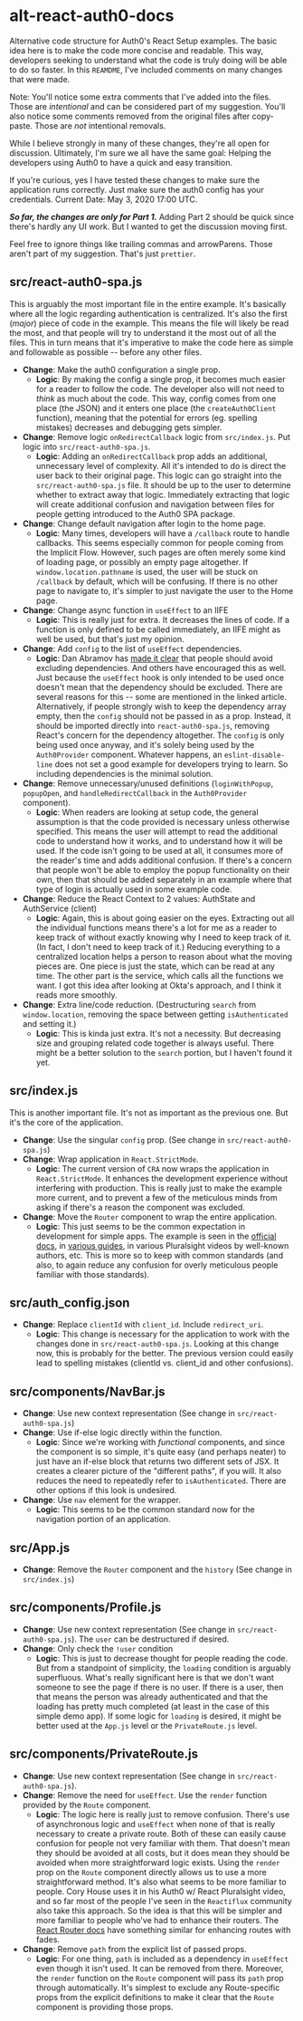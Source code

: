 # alt-react-auth0-docs

Alternative code structure for Auth0's React Setup examples. The basic idea here is to make the code more concise and readable. This way, developers seeking to understand what the code is truly doing will be able to do so faster. In this `REAMDME`, I've included comments on many changes that were made.

Note: You'll notice some extra comments that I've added into the files. Those are _intentional_ and can be considered part of my suggestion. You'll also notice some comments removed from the original files after copy-paste. Those are _not_ intentional removals.

While I believe strongly in many of these changes, they're all open for discussion. Ultimately, I'm sure we all have the same goal: Helping the developers using Auth0 to have a quick and easy transition.

If you're curious, yes I have tested these changes to make sure the application runs correctly. Just make sure the auth0 config has your credentials. Current Date: May 3, 2020 17:00 UTC.

**_So far, the changes are only for Part 1._** Adding Part 2 should be quick since there's hardly any UI work. But I wanted to get the discussion moving first.

Feel free to ignore things like trailing commas and arrowParens. Those aren't part of my suggestion. That's just `prettier`.

## src/react-auth0-spa.js

This is arguably the most important file in the entire example. It's basically where all the logic regarding authentication is centralized. It's also the first (_major_) piece of code in the example. This means the file will likely be read the most, and that people will try to understand it the most out of all the files. This in turn means that it's imperative to make the code here as simple and followable as possible -- before any other files.

- **Change**: Make the auth0 configuration a single prop.
  - **Logic**: By making the config a single prop, it becomes much easier for a reader to follow the code. The developer also will not need to _think_ as much about the code. This way, config comes from one place (the JSON) and it enters one place (the `createAuth0Client` function), meaning that the potential for errors (eg. spelling mistakes) decreases and debugging gets simpler.
- **Change**: Remove logic `onRedirectCallback` logic from `src/index.js`. Put logic into `src/react-auth0-spa.js`.
  - **Logic**: Adding an `onRedirectCallback` prop adds an additional, unnecessary level of complexity. All it's intended to do is direct the user back to their original page. This logic can go straight into the `src/react-auth0-spa.js` file. It should be up to the user to determine whether to extract away that logic. Immediately extracting that logic will create additional confusion and navigation between files for people getting introduced to the Auth0 SPA package.
- **Change**: Change default navigation after login to the home page.
  - **Logic**: Many times, developers will have a `/callback` route to handle callbacks. This seems especially common for people coming from the Implicit Flow. However, such pages are often merely some kind of loading page, or possibly an empty page altogether. If `window.location.pathname` is used, the user will be stuck on `/callback` by default, which will be confusing. If there is no other page to navigate to, it's simpler to just navigate the user to the Home page.
- **Change**: Change async function in `useEffect` to an IIFE
  - **Logic**: This is really just for extra. It decreases the lines of code. If a function is only defined to be called immediately, an IIFE might as well be used, but that's just my opinion.
- **Change**: Add `config` to the list of `useEffect` dependencies.
  - **Logic**: Dan Abramov has [made it clear](https://overreacted.io/a-complete-guide-to-useeffect/) that people should avoid excluding dependencies. And others have encouraged this as well. Just because the `useEffect` hook is only intended to be used once doesn't mean that the dependency should be excluded. There are several reasons for this -- some are mentioned in the linked article. Alternatively, if people strongly wish to keep the dependency array empty, then the `config` should not be passed in as a prop. Instead, it should be imported directly into `react-auth0-spa.js`, removing React's concern for the dependency altogether. The `config` is only being used once anyway, and it's solely being used by the `Auth0Provider` component. Whatever happens, an `eslint-disable-line` does not set a good example for developers trying to learn. So including dependencies is the minimal solution.
- **Change**: Remove unnecessary/unused definitions (`loginWithPopup`, `popupOpen`, and `handleRedirectCallback` in the `Auth0Provider` component).
  - **Logic**: When readers are looking at setup code, the general assumption is that the code provided is necessary unless otherwise specified. This means the user will attempt to read the additional code to understand how it works, and to understand how it will be used. If the code isn't going to be used at all, it consumes more of the reader's time and adds additional confusion. If there's a concern that people won't be able to employ the popup functionality on their own, then that should be added separately in an example where that type of login is actually used in some example code.
- **Change**: Reduce the React Context to 2 values: AuthState and AuthService (client)
  - **Logic**: Again, this is about going easier on the eyes. Extracting out all the individual functions means there's a lot for me as a reader to keep track of without exactly knowing why I need to keep track of it. (In fact, I don't need to keep track of it.) Reducing everything to a centralized location helps a person to reason about what the moving pieces are. One piece is just the state, which can be read at any time. The other part is the service, which calls all the functions we want. I got this idea after looking at Okta's approach, and I think it reads more smoothly.
- **Change**: Extra line/code reduction. (Destructuring `search` from `window.location`, removing the space between getting `isAuthenticated` and setting it.)
  - **Logic**: This is kinda just extra. It's not a necessity. But decreasing size and grouping related code together is always useful. There might be a better solution to the `search` portion, but I haven't found it yet.

## src/index.js

This is another important file. It's not as important as the previous one. But it's the core of the application.

- **Change**: Use the singular `config` prop. (See change in `src/react-auth0-spa.js`)
- **Change**: Wrap application in `React.StrictMode`.
  - **Logic**: The current version of `CRA` now wraps the application in `React.StrictMode`. It enhances the development experience without interfering with production. This is really just to make the example more current, and to prevent a few of the meticulous minds from asking if there's a reason the component was excluded.
- **Change**: Move the `Router` component to wrap the entire application.
  - **Logic**: This just seems to be the common expectation in development for simple apps. The example is seen in the [official docs](https://reacttraining.com/react-router/web/api/Router), in [various guides](https://www.sitepoint.com/react-router-complete-guide/), in various Pluralsight videos by well-known authors, etc. This is more so to keep with common standards (and also, to again reduce any confusion for overly meticulous people familiar with those standards).

## src/auth_config.json

- **Change**: Replace `clientId` with `client_id`. Include `redirect_uri`.
  - **Logic**: This change is necessary for the application to work with the changes done in `src/react-auth0-spa.js`. Looking at this change now, this is probably for the better. The previous version could easily lead to spelling mistakes (clientId vs. client_id and other confusions).

## src/components/NavBar.js

- **Change**: Use new context representation (See change in `src/react-auth0-spa.js`)
- **Change**: Use if-else logic directly within the function.
  - **Logic**: Since we're working with _functional_ components, and since the component is so simple, it's quite easy (and perhaps neater) to just have an if-else block that returns two different sets of JSX. It creates a clearer picture of the "different paths", if you will. It also reduces the need to repeatedly refer to `isAuthenticated`. There are other options if this look is undesired.
- **Change**: Use `nav` element for the wrapper.
  - **Logic**: This seems to be the common standard now for the navigation portion of an application.

## src/App.js

- **Change**: Remove the `Router` component and the `history` (See change in `src/index.js`)

## src/components/Profile.js

- **Change**: Use new context representation (See change in `src/react-auth0-spa.js`). The `user` can be destructured if desired.
- **Change**: Only check the `!user` condition
  - **Logic**: This is just to decrease thought for people reading the code. But from a standpoint of simplicity, the `loading` condition is arguably superfluous. What's really significant here is that we don't want someone to see the page if there is no user. If there is a user, then that means the person was already authenticated and that the loading has pretty much completed (at least in the case of this simple demo app). If some logic for `loading` is desired, it might be better used at the `App.js` level or the `PrivateRoute.js` level.

## src/components/PrivateRoute.js

- **Change**: Use new context representation (See change in `src/react-auth0-spa.js`).
- **Change**: Remove the need for `useEffect`. Use the `render` function provided by the `Route` component.
  - **Logic**: The logic here is really just to remove confusion. There's use of asynchronous logic and `useEffect` when none of that is really necessary to create a private route. Both of these can easily cause confusion for people not very familiar with them. That doesn't mean they should be avoided at all costs, but it does mean they should be avoided when more straightforward logic exists. Using the `render` prop on the `Route` component directly allows us to use a more straightforward method. It's also what seems to be more familiar to people. Cory House uses it in his Auth0 w/ React Pluralsight video, and so far most of the people I've seen in the `Reactiflux` community also take this approach. So the idea is that this will be simpler and more familiar to people who've had to enhance their routers. The [React Router docs](https://reacttraining.com/react-router/web/api/Route/render-func) have something similar for enhancing routes with fades.
- **Change**: Remove `path` from the explicit list of passed props.
  - **Logic**: For one thing, `path` is included as a dependency in `useEffect` even though it isn't used. It can be removed from there. Moreover, the `render` function on the `Route` component will pass its `path` prop through automatically. It's simplest to exclude any Route-specific props from the explicit definitions to make it clear that the `Route` component is providing those props.
